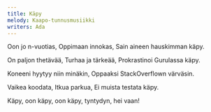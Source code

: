 ```yaml
---
title: Käpy
melody: Kaapo-tunnusmusiikki
writers: Ada
---
```

Oon jo n-vuotias,
Oppimaan innokas,
Sain aineen hauskimman käpy.

On paljon thetävää,
Turhaa ja tärkeää,
Prokrastinoi Gurulassa käpy.

Koneeni hyytyy niin minäkin,
Oppaaksi StackOverflown värväsin.

Vaikea koodata,
Itkua parkua,
Ei muista testata käpy.

Käpy, oon käpy, oon käpy, tyntydyn, hei vaan!
